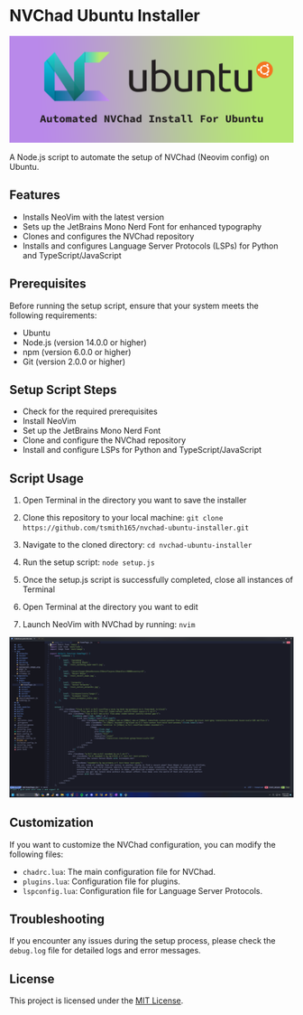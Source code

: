# NVChad Ubuntu Installer

![NVChad Logo](assets/nvchad-ubuntu-installer-logo.png)

A Node.js script to automate the setup of NVChad (Neovim config) on Ubuntu.

## Features

-   Installs NeoVim with the latest version
-   Sets up the JetBrains Mono Nerd Font for enhanced typography
-   Clones and configures the NVChad repository
-   Installs and configures Language Server Protocols (LSPs) for Python and TypeScript/JavaScript

## Prerequisites

Before running the setup script, ensure that your system meets the following requirements:

-   Ubuntu
-   Node.js (version 14.0.0 or higher)
-   npm (version 6.0.0 or higher)
-   Git (version 2.0.0 or higher)

## Setup Script Steps

-   Check for the required prerequisites
-   Install NeoVim
-   Set up the JetBrains Mono Nerd Font
-   Clone and configure the NVChad repository
-   Install and configure LSPs for Python and TypeScript/JavaScript

## Script Usage

1. Open Terminal in the directory you want to save the installer
2. Clone this repository to your local machine:
   `git clone https://github.com/tsmith165/nvchad-ubuntu-installer.git`

3. Navigate to the cloned directory:
   `cd nvchad-ubuntu-installer`

4. Run the setup script:
   `node setup.js`

5. Once the setup.js script is successfully completed, close all instances of Terminal
6. Open Terminal at the directory you want to edit

7. Launch NeoVim with NVChad by running:
   `nvim`

![NVChad Screenshot](assets/nvchad-screenshot.png)

## Customization

If you want to customize the NVChad configuration, you can modify the following files:

-   `chadrc.lua`: The main configuration file for NVChad.
-   `plugins.lua`: Configuration file for plugins.
-   `lspconfig.lua`: Configuration file for Language Server Protocols.

## Troubleshooting

If you encounter any issues during the setup process, please check the `debug.log` file for detailed logs and error messages.

## License

This project is licensed under the [MIT License](LICENSE).
